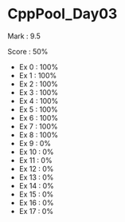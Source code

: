 # CppPool_Day03

Mark : 9.5

Score : 50%

- Ex 0 : 100%
- Ex 1 : 100%
- Ex 2 : 100%
- Ex 3 : 100%
- Ex 4 : 100%
- Ex 5 : 100%
- Ex 6 : 100%
- Ex 7 : 100%
- Ex 8 : 100%
- Ex 9 : 0%
- Ex 10 : 0%
- Ex 11 : 0%
- Ex 12 : 0%
- Ex 13 : 0%
- Ex 14 : 0%
- Ex 15 : 0%
- Ex 16 : 0%
- Ex 17 : 0%
